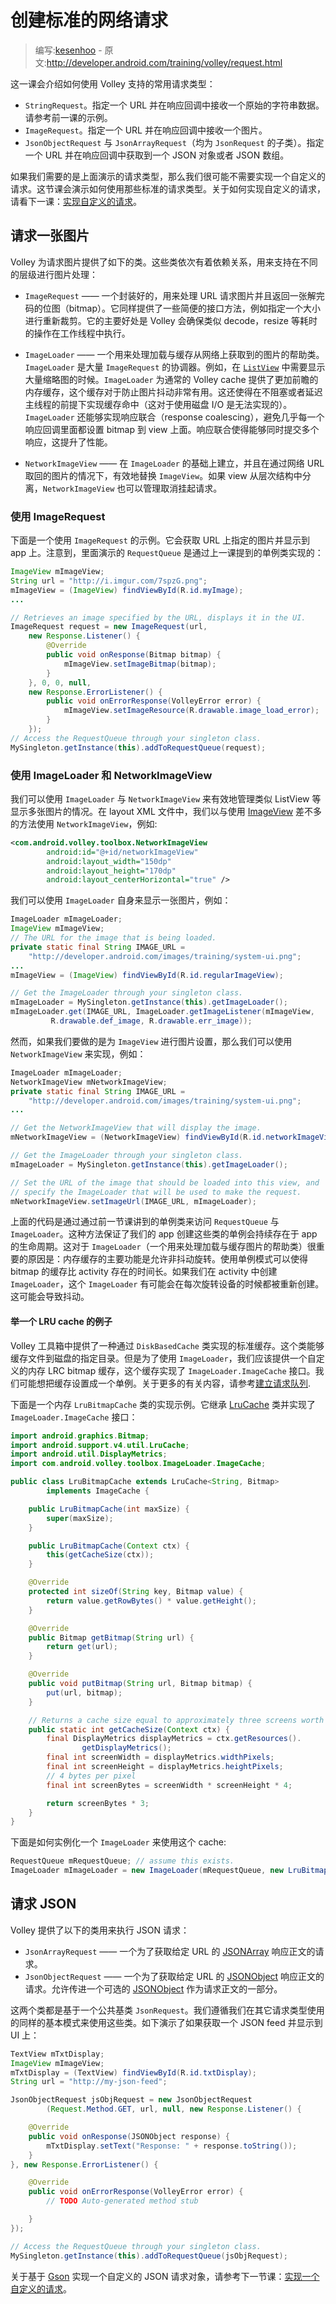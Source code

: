 # 创建标准的网络请求

> 编写:[kesenhoo](https://github.com/kesenhoo) - 原文:<http://developer.android.com/training/volley/request.html>

这一课会介绍如何使用 Volley 支持的常用请求类型：

* `StringRequest`。指定一个 URL 并在响应回调中接收一个原始的字符串数据。请参考前一课的示例。
* `ImageRequest`。指定一个 URL 并在响应回调中接收一个图片。
* `JsonObjectRequest` 与 `JsonArrayRequest`（均为 `JsonRequest` 的子类）。指定一个 URL 并在响应回调中获取到一个 JSON 对象或者 JSON 数组。

如果我们需要的是上面演示的请求类型，那么我们很可能不需要实现一个自定义的请求。这节课会演示如何使用那些标准的请求类型。关于如何实现自定义的请求，请看下一课：[实现自定义的请求](request-costom.html)。

## 请求一张图片

Volley 为请求图片提供了如下的类。这些类依次有着依赖关系，用来支持在不同的层级进行图片处理：

* `ImageRequest` —— 一个封装好的，用来处理 URL 请求图片并且返回一张解完码的位图（bitmap）。它同样提供了一些简便的接口方法，例如指定一个大小进行重新裁剪。它的主要好处是 Volley 会确保类似 decode，resize 等耗时的操作在工作线程中执行。

* `ImageLoader` —— 一个用来处理加载与缓存从网络上获取到的图片的帮助类。`ImageLoader` 是大量 `ImageRequest` 的协调器。例如，在 [`ListView`](http://developer.android.com/reference/android/widget/ListView.html) 中需要显示大量缩略图的时候。`ImageLoader` 为通常的 Volley cache 提供了更加前瞻的内存缓存，这个缓存对于防止图片抖动非常有用。这还使得在不阻塞或者延迟主线程的前提下实现缓存命中（这对于使用磁盘 I/O 是无法实现的）。`ImageLoader` 还能够实现响应联合（response coalescing），避免几乎每一个响应回调里面都设置 bitmap 到 view 上面。响应联合使得能够同时提交多个响应，这提升了性能。

* `NetworkImageView` —— 在 `ImageLoader` 的基础上建立，并且在通过网络 URL 取回的图片的情况下，有效地替换 `ImageView`。如果 view 从层次结构中分离，`NetworkImageView` 也可以管理取消挂起请求。

### 使用 ImageRequest

下面是一个使用 `ImageRequest` 的示例。它会获取 URL 上指定的图片并显示到 app 上。注意到，里面演示的 `RequestQueue` 是通过上一课提到的单例类实现的：

```java
ImageView mImageView;
String url = "http://i.imgur.com/7spzG.png";
mImageView = (ImageView) findViewById(R.id.myImage);
...

// Retrieves an image specified by the URL, displays it in the UI.
ImageRequest request = new ImageRequest(url,
    new Response.Listener() {
        @Override
        public void onResponse(Bitmap bitmap) {
            mImageView.setImageBitmap(bitmap);
        }
    }, 0, 0, null,
    new Response.ErrorListener() {
        public void onErrorResponse(VolleyError error) {
            mImageView.setImageResource(R.drawable.image_load_error);
        }
    });
// Access the RequestQueue through your singleton class.
MySingleton.getInstance(this).addToRequestQueue(request);
```

### 使用 ImageLoader 和 NetworkImageView

我们可以使用 `ImageLoader` 与 `NetworkImageView` 来有效地管理类似 ListView 等显示多张图片的情况。在 layout XML 文件中，我们以与使用 [ImageView](http://developer.android.com/reference/android/widget/ImageView.html) 差不多的方法使用 `NetworkImageView`，例如:

```xml
<com.android.volley.toolbox.NetworkImageView
        android:id="@+id/networkImageView"
        android:layout_width="150dp"
        android:layout_height="170dp"
        android:layout_centerHorizontal="true" />
```

我们可以使用 `ImageLoader` 自身来显示一张图片，例如：

```java
ImageLoader mImageLoader;
ImageView mImageView;
// The URL for the image that is being loaded.
private static final String IMAGE_URL =
    "http://developer.android.com/images/training/system-ui.png";
...
mImageView = (ImageView) findViewById(R.id.regularImageView);

// Get the ImageLoader through your singleton class.
mImageLoader = MySingleton.getInstance(this).getImageLoader();
mImageLoader.get(IMAGE_URL, ImageLoader.getImageListener(mImageView,
         R.drawable.def_image, R.drawable.err_image));
```

然而，如果我们要做的是为 `ImageView` 进行图片设置，那么我们可以使用 `NetworkImageView` 来实现，例如：

```java
ImageLoader mImageLoader;
NetworkImageView mNetworkImageView;
private static final String IMAGE_URL =
    "http://developer.android.com/images/training/system-ui.png";
...

// Get the NetworkImageView that will display the image.
mNetworkImageView = (NetworkImageView) findViewById(R.id.networkImageView);

// Get the ImageLoader through your singleton class.
mImageLoader = MySingleton.getInstance(this).getImageLoader();

// Set the URL of the image that should be loaded into this view, and
// specify the ImageLoader that will be used to make the request.
mNetworkImageView.setImageUrl(IMAGE_URL, mImageLoader);
```

上面的代码是通过通过前一节课讲到的单例类来访问 `RequestQueue` 与 `ImageLoader`。这种方法保证了我们的 app 创建这些类的单例会持续存在于 app 的生命周期。这对于 `ImageLoader`（一个用来处理加载与缓存图片的帮助类）很重要的原因是：内存缓存的主要功能是允许非抖动旋转。使用单例模式可以使得 bitmap 的缓存比 activity 存在的时间长。如果我们在 activity 中创建 `ImageLoader`，这个 `ImageLoader` 有可能会在每次旋转设备的时候都被重新创建。这可能会导致抖动。

#### 举一个 LRU cache 的例子

Volley 工具箱中提供了一种通过 `DiskBasedCache` 类实现的标准缓存。这个类能够缓存文件到磁盘的指定目录。但是为了使用 `ImageLoader`，我们应该提供一个自定义的内存 LRC bitmap 缓存，这个缓存实现了 `ImageLoader.ImageCache` 接口。我们可能想把缓存设置成一个单例。关于更多的有关内容，请参考[建立请求队列](request.html).

下面是一个内存 `LruBitmapCache` 类的实现示例。它继承 [LruCache](http://developer.android.com/reference/android/support/v4/util/LruCache.html) 类并实现了 `ImageLoader.ImageCache` 接口：

```java
import android.graphics.Bitmap;
import android.support.v4.util.LruCache;
import android.util.DisplayMetrics;
import com.android.volley.toolbox.ImageLoader.ImageCache;

public class LruBitmapCache extends LruCache<String, Bitmap>
        implements ImageCache {

    public LruBitmapCache(int maxSize) {
        super(maxSize);
    }

    public LruBitmapCache(Context ctx) {
        this(getCacheSize(ctx));
    }

    @Override
    protected int sizeOf(String key, Bitmap value) {
        return value.getRowBytes() * value.getHeight();
    }

    @Override
    public Bitmap getBitmap(String url) {
        return get(url);
    }

    @Override
    public void putBitmap(String url, Bitmap bitmap) {
        put(url, bitmap);
    }

    // Returns a cache size equal to approximately three screens worth of images.
    public static int getCacheSize(Context ctx) {
        final DisplayMetrics displayMetrics = ctx.getResources().
                getDisplayMetrics();
        final int screenWidth = displayMetrics.widthPixels;
        final int screenHeight = displayMetrics.heightPixels;
        // 4 bytes per pixel
        final int screenBytes = screenWidth * screenHeight * 4;

        return screenBytes * 3;
    }
}
```

下面是如何实例化一个 `ImageLoader` 来使用这个 cache:

```java
RequestQueue mRequestQueue; // assume this exists.
ImageLoader mImageLoader = new ImageLoader(mRequestQueue, new LruBitmapCache(LruBitmapCache.getCacheSize()));
```

## 请求 JSON

Volley 提供了以下的类用来执行 JSON 请求：

* `JsonArrayRequest` —— 一个为了获取给定 URL 的 [JSONArray](http://developer.android.com/reference/org/json/JSONArray.html) 响应正文的请求。
* `JsonObjectRequest` —— 一个为了获取给定 URL 的 [JSONObject](http://developer.android.com/reference/org/json/JSONObject.html) 响应正文的请求。允许传进一个可选的 [JSONObject](http://developer.android.com/reference/org/json/JSONObject.html) 作为请求正文的一部分。

这两个类都是基于一个公共基类 `JsonRequest`。我们遵循我们在其它请求类型使用的同样的基本模式来使用这些类。如下演示了如果获取一个 JSON feed 并显示到 UI 上：

```java
TextView mTxtDisplay;
ImageView mImageView;
mTxtDisplay = (TextView) findViewById(R.id.txtDisplay);
String url = "http://my-json-feed";

JsonObjectRequest jsObjRequest = new JsonObjectRequest
        (Request.Method.GET, url, null, new Response.Listener() {

    @Override
    public void onResponse(JSONObject response) {
        mTxtDisplay.setText("Response: " + response.toString());
    }
}, new Response.ErrorListener() {

    @Override
    public void onErrorResponse(VolleyError error) {
        // TODO Auto-generated method stub

    }
});

// Access the RequestQueue through your singleton class.
MySingleton.getInstance(this).addToRequestQueue(jsObjRequest);
```

关于基于 [Gson](http://code.google.com/p/google-gson/) 实现一个自定义的 JSON 请求对象，请参考下一节课：[实现一个自定义的请求](request-custom.html)。
